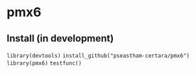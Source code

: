 # pmx6

## Install (in development)

`library(devtools)`
`install_github("pseastham-certara/pmx6")`
`library(pmx6)`
`testfunc()`

